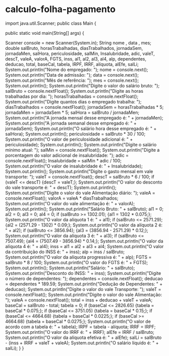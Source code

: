 # calculo-folha-pagamento
import java.util.Scanner;
public class Main { 
  
public static void main(String[] args) {
  
Scanner console = new Scanner(System.in);
String nome , data , mes;
double salBruto, horasTrabalhadas, diasTrabalhados, jornadaSem, jornadaMen, salHora, periculosidade, salMin, Insalubridade, adic, valeT, descT, valeA, valorA, FGTS, inss, al1, al2, al3, al4, alp, dependentes, deducao, total, baseCal, tabela, IRPF, IRRF, alíquota, alEfe, salLi;
System.out.println("Nome do empregado: ");
nome = console.next();
System.out.println("Data de admissão: ");
data = console.next();
System.out.println("Mês de referência: ");
mes = console.next();
System.out.println();
System.out.println("Digite o valor do salário bruto: ");
salBruto = console.nextFloat();
System.out.println("Digite as horas trabalhadas por dia: ");
horasTrabalhadas = console.nextFloat();
System.out.println("Digite quantos dias o empregado trabalha: ");
diasTrabalhados = console.nextFloat();
jornadaSem = horasTrabalhadas * 5;
jornadaMen = jornadaSem * 5;
salHora = salBruto / jornadaMen;
System.out.println("A jornada mensal desse empregado é: " + jornadaMen);
System.out.println("A jornada semanal desse empregado é: " + jornadaSem);
System.out.println("O salário hora desse empregado é: " + salHora);
System.out.println();
periculosidade = salBruto * 30 / 100;
System.out.println("O valor de periculosidade adicional é: " + periculosidade);
System.out.println();
System.out.println("Digite o salário mínimo atual: ");
salMin = console.nextFloat();
System.out.println("Digite a porcentagem do valor adicional de insalubridade: ");
adic = console.nextFloat();
Insalubridade = salMin * adic / 100;
System.out.println("O valor de insalubridade é: " + Insalubridade);
System.out.println();
System.out.println("Digite o gasto mensal em vale transporte: ");
valeT = console.nextFloat();
descT = salBruto * 6 / 100;
if (valeT <= descT) {descT = valeT;};
System.out.println("O valor do desconto do vale transporte é: " + descT);
System.out.println();
System.out.println("Digite o valor do vale Alimentação diário: ");
valeA = console.nextFloat();
valorA = valeA * diasTrabalhados;
System.out.println("O valor do vale alimentação é: " + valorA);
System.out.println();
System.out.println("Salário Bruto: " + salBruto);
al1 = 0;
al2 = 0;
al3 = 0;
al4 = 0;
if (salBruto >= 1302.01); {al1 = 1302 * 0.075;};
System.out.println("O valor da alíquota 1 é: " + al1);
  if (salBruto <= 2571.29); {al2 = (2571.29 - 1302) * 0.09;}; 
System.out.println("O valor da alíquota 2 é: " + al2);
  if (salBruto <= 3856.94); {al3 = (3856.94 - 2571.29) * 0.12;};
System.out.println("O valor da alíquota 3 é: " + al3);
  if (salBruto <= 7507.49); {al4 = (7507.49 - 3856.94) * 0.14;};
System.out.println("O valor da alíquota 4 é: " + al4);
inss = al1 + al2 + al3 + al4;
System.out.println("O valor da contribuição do INSS é: " + inss);
alp = inss / salBruto;
System.out.println("O valor da alíquota progressiva é: " + alp);
FGTS = salBruto * 8 / 100;
System.out.println("O valor do FGTS é: " + FGTS);
System.out.println();
System.out.println("Salário: " + salBruto);
System.out.println("Desconto do INSS: " + inss);
System.out.println("Digite o número de dependentes: ");
dependentes = console.nextFloat();
deducao = dependentes * 189.59;
System.out.println("Dedução de Dependentes: " + deducao);
System.out.println("Digite o valor do vale Transporte: ");
valeT = console.nextFloat();
System.out.println("Digite o valor do vale Alimentação: ");
valeA = console.nextFloat();
total = inss + deducao + valeT + valeA;
baseCal = salBruto - total;
tabela = 0;
if (baseCal <= 2826.65) {tabela = baseCal * 0.075;};
if (baseCal <= 3751.05) {tabela = baseCal * 0.15;};
if (baseCal <= 4664.68) {tabela = baseCal * 0.0225;};
if (baseCal >= 4664.68) {tabela = baseCal * 0.0275;};
System.out.println("O valor de acordo com a tabela é: " + tabela);
IRPF = tabela - alíquota;
IRRF = IRPF;
System.out.println("O valor do IRRF é: " + IRRF);
alEfe = IRRF / salBruto;
System.out.println("O valor da alíquota efetiva é: " + alEfe);
salLi = salBruto - (inss + IRRF + valeT + valeA);
System.out.println("O salário líquido é: " + salLi);
 }
}
